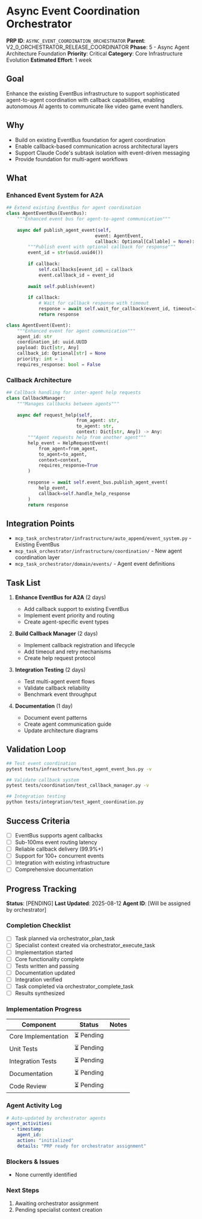 # Async Event Coordination Orchestrator

**PRP ID**: `ASYNC_EVENT_COORDINATION_ORCHESTRATOR`
**Parent**: V2_0_ORCHESTRATOR_RELEASE_COORDINATOR
**Phase**: 5 - Async Agent Architecture Foundation
**Priority**: Critical
**Category**: Core Infrastructure Evolution
**Estimated Effort**: 1 week

## Goal

Enhance the existing EventBus infrastructure to support sophisticated agent-to-agent coordination with callback capabilities,
enabling autonomous AI agents to communicate like video game event handlers.

## Why

- Build on existing EventBus foundation for agent coordination
- Enable callback-based communication across architectural layers
- Support Claude Code's subtask isolation with event-driven messaging
- Provide foundation for multi-agent workflows

## What

### Enhanced Event System for A2A

```python
## Extend existing EventBus for agent coordination
class AgentEventBus(EventBus):
    """Enhanced event bus for agent-to-agent communication"""
    
    async def publish_agent_event(self, 
                                 event: AgentEvent,
                                 callback: Optional[Callable] = None):
        """Publish event with optional callback for response"""
        event_id = str(uuid.uuid4())
        
        if callback:
            self.callbacks[event_id] = callback
            event.callback_id = event_id
        
        await self.publish(event)
        
        if callback:
            # Wait for callback response with timeout
            response = await self.wait_for_callback(event_id, timeout=30)
            return response

class AgentEvent(Event):
    """Enhanced event for agent communication"""
    agent_id: str
    coordination_id: uuid.UUID
    payload: Dict[str, Any]
    callback_id: Optional[str] = None
    priority: int = 1
    requires_response: bool = False

```

### Callback Architecture

```python
## Callback handling for inter-agent help requests
class CallbackManager:
    """Manages callbacks between agents"""
    
    async def request_help(self,
                          from_agent: str,
                          to_agent: str,
                          context: Dict[str, Any]) -> Any:
        """Agent requests help from another agent"""
        help_event = HelpRequestEvent(
            from_agent=from_agent,
            to_agent=to_agent,
            context=context,
            requires_response=True
        )
        
        response = await self.event_bus.publish_agent_event(
            help_event,
            callback=self.handle_help_response
        )
        return response

```

## Integration Points

- `mcp_task_orchestrator/infrastructure/auto_append/event_system.py` - Existing EventBus
- `mcp_task_orchestrator/infrastructure/coordination/` - New agent coordination layer
- `mcp_task_orchestrator/domain/events/` - Agent event definitions

## Task List

1. **Enhance EventBus for A2A** (2 days)
   - Add callback support to existing EventBus
   - Implement event priority and routing
   - Create agent-specific event types

2. **Build Callback Manager** (2 days)
   - Implement callback registration and lifecycle
   - Add timeout and retry mechanisms
   - Create help request protocol

3. **Integration Testing** (2 days)
   - Test multi-agent event flows
   - Validate callback reliability
   - Benchmark event throughput

4. **Documentation** (1 day)
   - Document event patterns
   - Create agent communication guide
   - Update architecture diagrams

## Validation Loop

```bash
## Test event coordination
pytest tests/infrastructure/test_agent_event_bus.py -v

## Validate callback system
pytest tests/coordination/test_callback_manager.py -v

## Integration testing
python tests/integration/test_agent_coordination.py

```

## Success Criteria

- [ ] EventBus supports agent callbacks
- [ ] Sub-100ms event routing latency
- [ ] Reliable callback delivery (99.9%+)
- [ ] Support for 100+ concurrent events
- [ ] Integration with existing infrastructure
- [ ] Comprehensive documentation

## Progress Tracking

**Status**: [PENDING]
**Last Updated**: 2025-08-12
**Agent ID**: [Will be assigned by orchestrator]

### Completion Checklist

- [ ] Task planned via orchestrator_plan_task
- [ ] Specialist context created via orchestrator_execute_task  
- [ ] Implementation started
- [ ] Core functionality complete
- [ ] Tests written and passing
- [ ] Documentation updated
- [ ] Integration verified
- [ ] Task completed via orchestrator_complete_task
- [ ] Results synthesized

### Implementation Progress

| Component | Status | Notes |
|-----------|--------|-------|
| Core Implementation | ⏳ Pending | |
| Unit Tests | ⏳ Pending | |
| Integration Tests | ⏳ Pending | |
| Documentation | ⏳ Pending | |
| Code Review | ⏳ Pending | |

### Agent Activity Log

```yaml
# Auto-updated by orchestrator agents
agent_activities:
  - timestamp: 
    agent_id: 
    action: "initialized"
    details: "PRP ready for orchestrator assignment"

```

### Blockers & Issues

- None currently identified

### Next Steps

1. Awaiting orchestrator assignment
2. Pending specialist context creation
